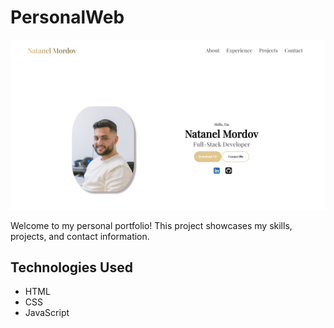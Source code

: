 # PersonalWeb

![Portfolio Screenshot](https://github.com/NatanelMordov/PersonalWeb/blob/main/assets/portfolioImg.png)


Welcome to my personal portfolio! This project showcases my skills, projects, and contact information.

## Technologies Used
- HTML
- CSS
- JavaScript

